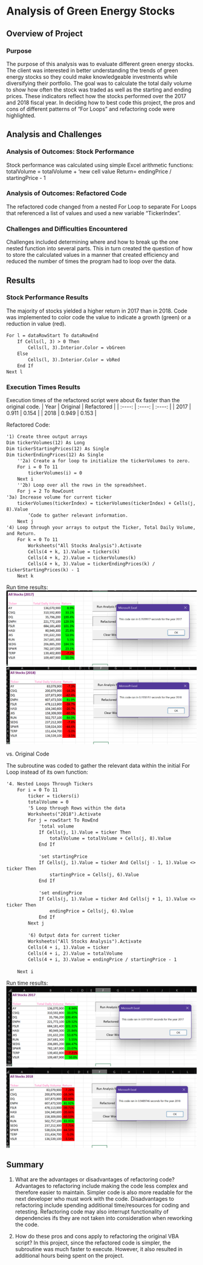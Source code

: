 # **Analysis of Green Energy Stocks**
## **Overview of Project**
### Purpose
The purpose of this analysis was to evaluate different green energy stocks. The client was interested in better understanding the trends of green energy stocks so they could make knowledgeable investments while diversifying their portfolio. The goal was to calculate the total daily volume to show how often the stock was traded as well as the starting and ending prices. These indicators reflect how the stocks performed over the 2017 and 2018 fiscal year.
In deciding how to best code this project, the pros and cons of different patterns of “For Loops” and refactoring code were highlighted.


## **Analysis and Challenges**
### Analysis of Outcomes: Stock Performance
Stock performance was calculated using simple Excel arithmetic functions:
totalVolume = totalVolume + ‘new cell value
Return= endingPrice / startingPrice - 1

### Analysis of Outcomes: Refactored Code
The refactored code changed from a nested For Loop to separate For Loops that referenced a list of values and used a new variable “TickerIndex”.

### Challenges and Difficulties Encountered
Challenges included determining where and how to break up the one nested function into several parts. This in turn created the question of how to store the calculated values in a manner that created efficiency and reduced the number of times the program had to loop over the data.  

## **Results**
### Stock Performance Results
The majority of stocks yielded a higher return in 2017 than in 2018. Code was implemented to color code the value to indicate a growth (green) or a reduction in value (red).

    For l = dataRowStart To dataRowEnd
        If Cells(l, 3) > 0 Then
            Cells(l, 3).Interior.Color = vbGreen
        Else
            Cells(l, 3).Interior.Color = vbRed
        End If
    Next l

### Execution Times Results
Execution times of the refactored script were about 6x faster than the original code.
| Year | Original | Refactored |
| :----: | :----: | :----: |
| 2017 | 0.911 | 0.154 |
| 2018 | 0.949 | 0.153 |

Refactored Code:

    '1) Create three output arrays
    Dim tickerVolumes(12) As Long
    Dim tickerStartingPrices(12) As Single
    Dim tickerEndingPrices(12) As Single
        ''2a) Create a for loop to initialize the tickerVolumes to zero.
        For i = 0 To 11
            tickerVolumes(i) = 0
        Next i
        ''2b) Loop over all the rows in the spreadsheet.
        For j = 2 To RowCount
    '3a) Increase volume for current ticker
        tickerVolumes(tickerIndex) = tickerVolumes(tickerIndex) + Cells(j, 8).Value
            ‘Code to gather relevant information.
        Next j
    '4) Loop through your arrays to output the Ticker, Total Daily Volume, and Return.
        For k = 0 To 11
            Worksheets("All Stocks Analysis").Activate
            Cells(4 + k, 1).Value = tickers(k)
            Cells(4 + k, 2).Value = tickerVolumes(k)
            Cells(4 + k, 3).Value = tickerEndingPrices(k) / tickerStartingPrices(k) - 1
        Next k

Run time results:
![ VBA_Challenge_2017_refactored](https://github.com/K10Huff/Stock-Analysis--Green-Energy/blob/main/Resources/VBA_Challenge_2017_refactored.png)
![ VBA_Challenge_2018_refactored](https://github.com/K10Huff/Stock-Analysis--Green-Energy/blob/main/Resources/VBA_Challenge_2018_refactored.png)


vs. Original Code

The subroutine was coded to gather the relevant data within the initial For Loop instead of its own function:

    '4. Nested Loops Through Tickers
        For i = 0 To 11
            ticker = tickers(i)
            totalVolume = 0
            '5 Loop through Rows within the data
            Worksheets("2018").Activate
            For j = rowStart To RowEnd
                'total volume
                If Cells(j, 1).Value = ticker Then
                    totalVolume = totalVolume + Cells(j, 8).Value
                End If
        
                'set startingPrice
                If Cells(j, 1).Value = ticker And Cells(j - 1, 1).Value <> ticker Then
                    startingPrice = Cells(j, 6).Value
                End If
        
                'set endingPrice
                If Cells(j, 1).Value = ticker And Cells(j + 1, 1).Value <> ticker Then
                    endingPrice = Cells(j, 6).Value
                End If
            Next j
            
            '6) Output data for current ticker
            Worksheets("All Stocks Analysis").Activate
            Cells(4 + i, 1).Value = ticker
            Cells(4 + i, 2).Value = totalVolume
            Cells(4 + i, 3).Value = endingPrice / startingPrice - 1
        
        Next i

Run time results:
![ VBA_Challenge_2017_original](https://github.com/K10Huff/Stock-Analysis--Green-Energy/blob/main/Resources/VBA_Challenge_2017_original.png)
![ VBA_Challenge_2018_original](https://github.com/K10Huff/Stock-Analysis--Green-Energy/blob/main/Resources/VBA_Challenge_2018_original.png)

## **Summary**
1.	What are the advantages or disadvantages of refactoring code? 
    Advantages to refactoring include making the code less complex and therefore easier to maintain. Simpler code is also more readable for the next developer who must work with the code. Disadvantages to refactoring include spending additional time/resources for coding and retesting. Refactoring code may also interrupt functionality of dependencies ifs they are not taken into consideration when reworking the code.
    
2.	How do these pros and cons apply to refactoring the original VBA script?
In this project, since the refactored code is simpler, the subroutine was much faster to execute. However, it also resulted in additional hours being spent on the project. 
